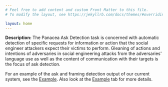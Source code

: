 ```yaml
---
# Feel free to add content and custom Front Matter to this file.
# To modify the layout, see https://jekyllrb.com/docs/themes/#overriding-theme-defaults

layout: home
---
```

<b>Description: </b>The Panacea Ask Detection task is concerned with automatic detection of specific requests for information or action that the social engineer attackers expect their victims to perform. Gleaning of actions and intentions of adversaries in social engineering attacks from the adversaries' language use as well as the content of communication with their targets is the focus of ask detection.

For an example of the ask and framing detection output of our current system, see the <a href="https://github.com/social-threats/panacea-ask-detection/blob/master/images/ask_framing_detection_example.jpeg">Example</a>. Also look at the <a href="https://social-threats.github.io/panacea-ask-detection/example/">Example</a> tab for more details.
